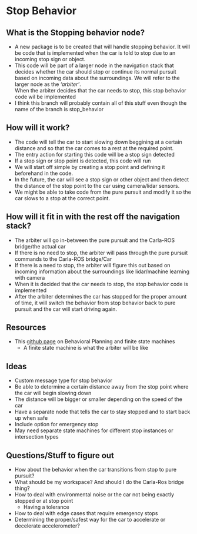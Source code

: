 #                                                  Stop Behavior 
## What is the Stopping behavior node?

- A new package is to be created that will handle stopping behavior.  It will be code that is implemented when the car is told to stop due to an incoming stop sign or object. 
- This code will be part of a larger node in the navigation stack that decides whether the car should stop or continue its normal pursuit based on incoming data about the surroundings.  We will refer to the larger node as the *‘arbiter’*.  
When the arbiter decides that the car needs to stop, this stop behavior code wil be implemented
- I think this branch will probably contain all of this stuff even though the name of the branch is stop_behavior

## How will it work?

- The code will tell the car to start slowing down beggining at a certain distance and so that the car comes to a rest at the required point.  
- The entry action for starting this code will be a stop sign detected
- If a stop sign or stop point is detected, this code will run
- We will start off simple by creating a stop point and defining it beforehand in the code.  
- In the future, the car will see a stop sign or other object and then detect the distance of the stop point to the car using camera/lidar sensors.  
- We might be able to take code from the pure pursuit and modify it so the car slows to a stop at the correct point.  

## How will it fit in with the rest off the navigation stack?

- The arbiter will go in-between the pure pursuit and the Carla-ROS bridge/the actual car
- If there is no need to stop, the arbiter will pass through the pure pursuit commands to the Carla-ROS bridge/Car
- If there is a need to stop, the arbiter will figure this out based on incoming information about the surroundings like lidar/machine learning with camera 
- When it is decided that the car needs to stop, the stop behavior code is implemented
- After the arbiter determines the car has stopped for the proper amount of time, it will switch the behavior from stop behavior back to pure pursuit and the car will start driving again.  


## Resources

- This [github page](https://github.com/qiaoxu123/Self-Driving-Cars/blob/master/Part4-Motion_Planning_for_Self-Driving_Cars/Module5-Principles_of_Behaviour_Planning/Module5-Principles_of_Behaviour_Planning.md) on Behavioral Planning and finite state machines
    - A finite state machine is what the arbiter will be like

## Ideas

- Custom message type for stop behavior
- Be able to determine a certain distance away from the stop point where the car will begin slowing down
- The distance will be bigger or smaller depending on the speed of the car
- Have a separate node that tells the car to stay stopped and to start back up when safe
- Include option for emergency stop
- May need separate state machines for different stop instances or intersection types


## Questions/Stuff to figure out
- How about the behavior when the car transitions from stop to pure pursuit?
- What should be my workspace? And should I do the Carla-Ros bridge thing?
- How to deal with environmental noise or the car not being exactly stopped or at stop point
    - Having a tolerance
- How to deal with edge cases that require emergency stops
- Determining the proper/safest way for the car to accelerate or decelerate
accelerometer? 
